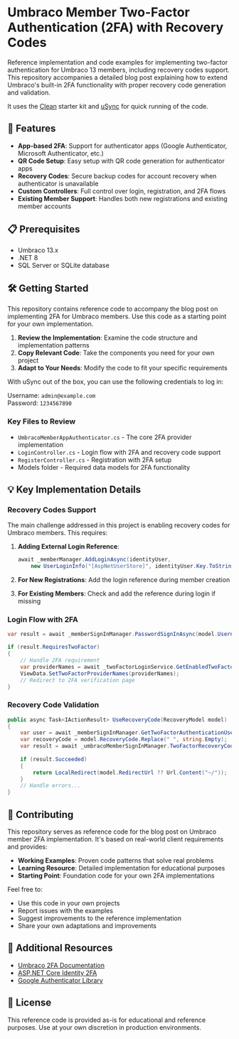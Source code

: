 # Umbraco Member Two-Factor Authentication (2FA) with Recovery Codes

Reference implementation and code examples for implementing two-factor authentication for Umbraco 13 members, including recovery codes support. This repository accompanies a detailed blog post explaining how to extend Umbraco's built-in 2FA functionality with proper recovery code generation and validation.

It uses the [Clean](https://github.com/prjseal/Clean) starter kit and [uSync](https://github.com/KevinJump/uSync) for quick running of the code.

## 🚀 Features

- **App-based 2FA**: Support for authenticator apps (Google Authenticator, Microsoft Authenticator, etc.)
- **QR Code Setup**: Easy setup with QR code generation for authenticator apps
- **Recovery Codes**: Secure backup codes for account recovery when authenticator is unavailable
- **Custom Controllers**: Full control over login, registration, and 2FA flows
- **Existing Member Support**: Handles both new registrations and existing member accounts

## 📋 Prerequisites

- Umbraco 13.x
- .NET 8
- SQL Server or SQLite database

## 🛠 Getting Started

This repository contains reference code to accompany the blog post on implementing 2FA for Umbraco members. Use this code as a starting point for your own implementation.

1. **Review the Implementation**: Examine the code structure and implementation patterns
2. **Copy Relevant Code**: Take the components you need for your own project
3. **Adapt to Your Needs**: Modify the code to fit your specific requirements

With uSync out of the box, you can use the following credentials to log in:

Username: `admin@example.com`  
Password: `1234567890`

### Key Files to Review

- `UmbracoMemberAppAuthenticator.cs` - The core 2FA provider implementation
- `LoginController.cs` - Login flow with 2FA and recovery code support  
- `RegisterController.cs` - Registration with 2FA setup
- Models folder - Required data models for 2FA functionality

## 💡 Key Implementation Details

### Recovery Codes Support

The main challenge addressed in this project is enabling recovery codes for Umbraco members. This requires:

1. **Adding External Login Reference**: 
   ```csharp
   await _memberManager.AddLoginAsync(identityUser, 
       new UserLoginInfo("[AspNetUserStore]", identityUser.Key.ToString(), "[AspNetUserStore]"));
   ```

2. **For New Registrations**: Add the login reference during member creation
3. **For Existing Members**: Check and add the reference during login if missing

### Login Flow with 2FA

```csharp
var result = await _memberSignInManager.PasswordSignInAsync(model.Username, model.Password, model.RememberMe, false);

if (result.RequiresTwoFactor)
{
    // Handle 2FA requirement
    var providerNames = await _twoFactorLoginService.GetEnabledTwoFactorProviderNamesAsync(memberIdentityUser.Key);
    ViewData.SetTwoFactorProviderNames(providerNames);
    // Redirect to 2FA verification page
}
```

### Recovery Code Validation

```csharp
public async Task<IActionResult> UseRecoveryCode(RecoveryModel model)
{
    var user = await _memberSignInManager.GetTwoFactorAuthenticationUserAsync();
    var recoveryCode = model.RecoveryCode.Replace(" ", string.Empty);
    var result = await _umbracoMemberSignInManager.TwoFactorRecoveryCodeSignInAsync(recoveryCode);
    
    if (result.Succeeded)
    {
        return LocalRedirect(model.RedirectUrl ?? Url.Content("~/"));
    }
    // Handle errors...
}
```

## 🤝 Contributing

This repository serves as reference code for the blog post on Umbraco member 2FA implementation. It's based on real-world client requirements and provides:

- **Working Examples**: Proven code patterns that solve real problems
- **Learning Resource**: Detailed implementation for educational purposes
- **Starting Point**: Foundation code for your own 2FA implementations

Feel free to:
- Use this code in your own projects
- Report issues with the examples
- Suggest improvements to the reference implementation
- Share your own adaptations and improvements

## 📖 Additional Resources

- [Umbraco 2FA Documentation](https://docs.umbraco.com/umbraco-cms/13.latest/reference/security/two-factor-authentication)
- [ASP.NET Core Identity 2FA](https://docs.microsoft.com/en-us/aspnet/core/security/authentication/2fa)
- [Google Authenticator Library](https://github.com/BrandonPotter/GoogleAuthenticator)

## 📝 License

This reference code is provided as-is for educational and reference purposes. Use at your own discretion in production environments.